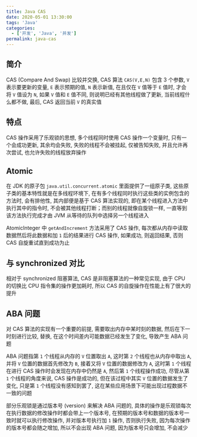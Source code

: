 ```yaml
---
title: Java CAS
date: 2020-05-01 13:30:00
tags: 'Java'
categories:
  - ['开发', 'Java', '并发']
permalink: java-cas
---
```


## 简介

CAS (Compare And Swap) 比较并交换, CAS 算法 `CAS(V,E,N)` 包含 3 个参数, `V` 表示要更新的变量, `E` 表示预期的值, `N` 表示新值, 在且仅在 `V` 值等于 `E` 值时, 才会将 `V` 值设为 `N`, 如果 `V` 值和 `E` 值不同, 则说明已经有其他线程做了更新, 当前线程什么都不做, 最后, CAS 返回当前 `V` 的真实值

## 特点

CAS 操作采用了乐观锁的思想, 多个线程同时使用 CAS 操作一个变量时, 只有一个会成功更新, 其余均会失败, 失败的线程不会被挂起, 仅被告知失败, 并且允许再次尝试, 也允许失败的线程放弃操作

## Atomic

在 JDK 的原子包 `java.util.concurrent.atomic` 里面提供了一组原子类, 这些原子类的基本特性就是在多线程环境下, 在有多个线程同时执行这些类的实例包含的方法时, 会有排他性, 其内部便是基于 CAS 算法实现的, 即在某个线程进入方法中执行其中的指令时, 不会被其他线程打断；而别的线程就像自旋锁一样, 一直等到该方法执行完成才由 JVM 从等待的队列中选择另一个线程进入

AtomicInteger 中 `getAndIncrement` 方法采用了 CAS 操作, 每次都从内存中读取数据然后将此数据和加 `1` 后的结果进行 CAS 操作, 如果成功, 则返回结果, 否则 CAS 自旋重试直到成功为止

## 与 synchronized 对比

相对于 synchronized 阻塞算法, CAS 是非阻塞算法的一种常见实现, 由于 CPU 的切换比 CPU 指令集的操作更加耗时, 所以 CAS 的自旋操作在性能上有了很大的提升

## ABA 问题

对 CAS 算法的实现有一个重要的前提, 需要取出内存中某时刻的数据, 然后在下一时刻进行比较, 替换, 在这个时间差内可能数据已经发生了变化, 导致产生 ABA 问题

ABA 问题指第 `1` 个线程从内存的 `V` 位置取出 `A`, 这时第 `2` 个线程也从内存中取出 `A`, 并将 `V` 位置的数据首先修改为 `B`, 接着又将 `V` 位置的数据修改为 `A`, 这时第 `1` 个线程在进行 CAS 操作时会发现在内存中仍然是 `A`, 然后第 `1` 个线程操作成功, 尽管从第 `1` 个线程的角度来说, CAS 操作是成功的, 但在该过程中其实 `V` 位置的数据发生了变化, 只是第 `1` 个线程没有感知到罢了, 这在某些应用场景下可能出现过程数据不一致的问题

部分乐观锁是通过版本号 (version) 来解决 ABA 问题的, 具体的操作是乐观锁每次在执行数据的修改操作时都会带上一个版本号, 在预期的版本号和数据的版本号一致时就可以执行修改操作, 并对版本号执行加 `1` 操作, 否则执行失败, 因为每次操作的版本号都会随之增加, 所以不会出现 ABA 问题, 因为版本号只会增加, 不会减少

